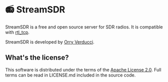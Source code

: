 📻 StreamSDR
===========

StreamSDR is a free and open source server for SDR radios. It is compatible with [rtl_tcp](https://osmocom.org/projects/rtl-sdr/wiki).

StreamSDR is developed by [Orry Verducci](http://www.orryverducci.co.uk/).

What's the license?
-------------------

This software is distributed under the terms of the [Apache License 2.0](https://www.apache.org/licenses/LICENSE-2.0). Full terms can be read in LICENSE.md included in the source code.
